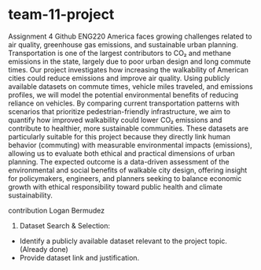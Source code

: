 # team-11-project
Assignment 4 Github ENG220
America faces growing challenges related to air quality, greenhouse gas emissions, and
sustainable urban planning. Transportation is one of the largest contributors to CO₂ and methane
emissions in the state, largely due to poor urban design and long commute times. Our project
investigates how increasing the
walkability of American cities
could reduce emissions and
improve air quality. Using
publicly available datasets on
commute times, vehicle miles
traveled, and emissions profiles,
we will model the potential
environmental benefits of reducing reliance on vehicles. By comparing current transportation
patterns with scenarios that prioritize pedestrian-friendly infrastructure, we aim to quantify how
improved walkability could lower CO₂ emissions and contribute to healthier, more sustainable
communities. These datasets are particularly suitable for this project because they directly link
human behavior (commuting) with measurable environmental impacts (emissions), allowing us
to evaluate both ethical and practical dimensions of urban planning. The expected outcome is a
data-driven assessment of the environmental and social benefits of walkable city design, offering
insight for policymakers, engineers, and planners seeking to balance economic growth with
ethical responsibility toward public health and climate sustainability.

contribution Logan Bermudez
1. Dataset Search & Selection:
- Identify a publicly available dataset relevant to the project topic. (Already done)
- Provide dataset link and justification.
